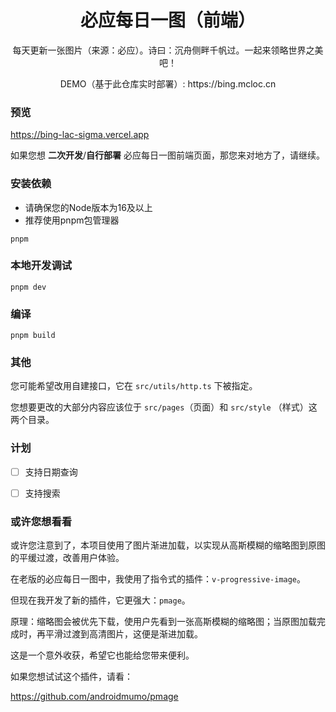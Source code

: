 <div align="center">
    <h1>必应每日一图（前端）</h1>
    <p>每天更新一张图片（来源：必应）。诗曰：沉舟侧畔千帆过。一起来领略世界之美吧！</p>
    <p>DEMO（基于此仓库实时部署）: https://bing.mcloc.cn</p>
</div>


### 预览

https://bing-lac-sigma.vercel.app



如果您想 **二次开发**/**自行部署** 必应每日一图前端页面，那您来对地方了，请继续。



### 安装依赖

- 请确保您的Node版本为16及以上
- 推荐使用pnpm包管理器

```
pnpm
```



### 本地开发调试

```
pnpm dev
```



### 编译

```
pnpm build
```



### 其他

您可能希望改用自建接口，它在 `src/utils/http.ts` 下被指定。

您想要更改的大部分内容应该位于 `src/pages`（页面）和 `src/style` （样式）这两个目录。



### 计划

- [ ] 支持日期查询
- [ ] 支持搜索



### 或许您想看看

或许您注意到了，本项目使用了图片渐进加载，以实现从高斯模糊的缩略图到原图的平缓过渡，改善用户体验。

在老版的必应每日一图中，我使用了指令式的插件：`v-progressive-image`。

但现在我开发了新的插件，它更强大：`pmage`。

原理：缩略图会被优先下载，使用户先看到一张高斯模糊的缩略图；当原图加载完成时，再平滑过渡到高清图片，这便是渐进加载。

这是一个意外收获，希望它也能给您带来便利。

如果您想试试这个插件，请看：

https://github.com/androidmumo/pmage
